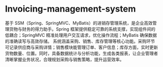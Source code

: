 # Invoicing-management-system
基于 SSM（Spring、SpringMVC、MyBatis）的进销存管理系统，是企业高效管理货物与财务的得力助手。Spring 框架提供稳定可靠的系统支撑，实现组件间的低耦合；SpringMVC 精准处理用户交互请求，优化操作流程；MyBatis 确保数据的准确读写与高效存储。  系统涵盖采购、销售、库存管理等核心功能。采购环节可记录供应商与采购详情；销售模块能管理订单、客户信息；库存方面，实时更新货物数量、位置。同时，具备数据统计与分析功能，生成各类报表，让企业管理者清晰掌握业务状况，合理规划采购与销售策略，提升运营效率。 
